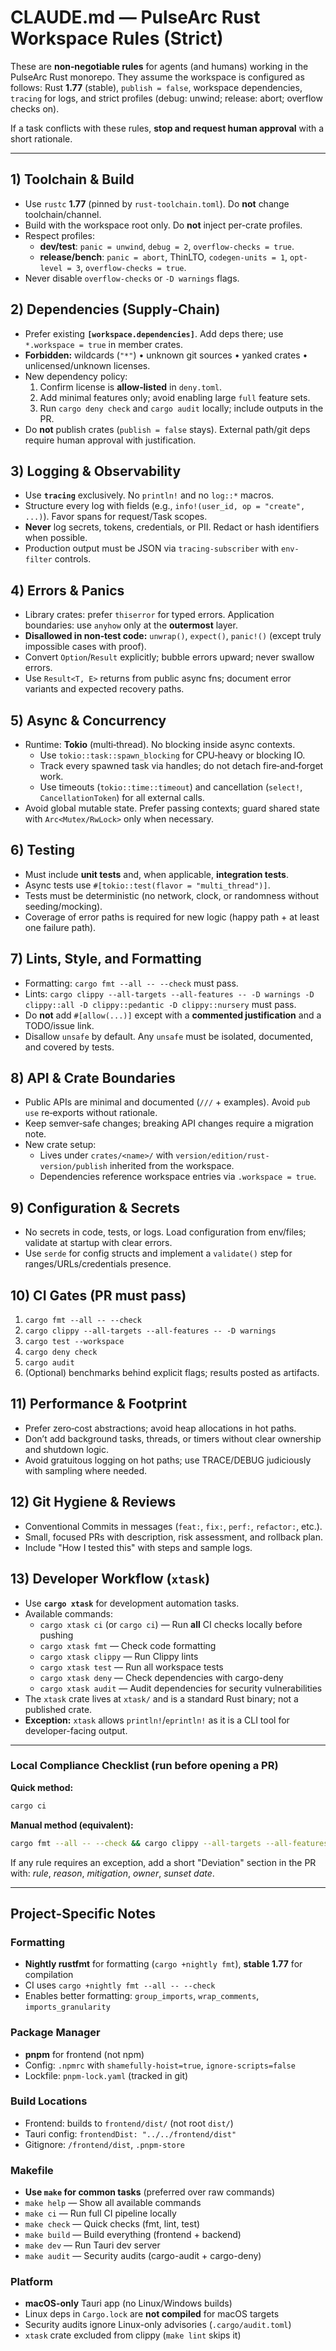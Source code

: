 # CLAUDE.md — PulseArc Rust Workspace Rules (Strict)

These are **non‑negotiable rules** for agents (and humans) working in the PulseArc Rust monorepo.
They assume the workspace is configured as follows: Rust **1.77** (stable), `publish = false`,
workspace dependencies, `tracing` for logs, and strict profiles (debug: unwind; release: abort; overflow checks on).

If a task conflicts with these rules, **stop and request human approval** with a short rationale.

---

## 1) Toolchain & Build
- Use `rustc` **1.77** (pinned by `rust-toolchain.toml`). Do **not** change toolchain/channel.
- Build with the workspace root only. Do **not** inject per-crate profiles.
- Respect profiles:
  - **dev/test**: `panic = unwind`, `debug = 2`, `overflow-checks = true`.
  - **release/bench**: `panic = abort`, ThinLTO, `codegen-units = 1`, `opt-level = 3`, `overflow-checks = true`.
- Never disable `overflow-checks` or `-D warnings` flags.

## 2) Dependencies (Supply‑Chain)
- Prefer existing **`[workspace.dependencies]`**. Add deps there; use `*.workspace = true` in member crates.
- **Forbidden:** wildcards (`"*"`) • unknown git sources • yanked crates • unlicensed/unknown licenses.
- New dependency policy:
  1. Confirm license is **allow‑listed** in `deny.toml`.
  2. Add minimal features only; avoid enabling large `full` feature sets.
  3. Run `cargo deny check` and `cargo audit` locally; include outputs in the PR.
- Do **not** publish crates (`publish = false` stays). External path/git deps require human approval with justification.

## 3) Logging & Observability
- Use **`tracing`** exclusively. No `println!` and no `log::*` macros.
- Structure every log with fields (e.g., `info!(user_id, op = "create", ...)`). Favor spans for request/Task scopes.
- **Never** log secrets, tokens, credentials, or PII. Redact or hash identifiers when possible.
- Production output must be JSON via `tracing-subscriber` with `env-filter` controls.

## 4) Errors & Panics
- Library crates: prefer `thiserror` for typed errors. Application boundaries: use `anyhow` only at the **outermost** layer.
- **Disallowed in non‑test code:** `unwrap()`, `expect()`, `panic!()` (except truly impossible cases with proof).
- Convert `Option`/`Result` explicitly; bubble errors upward; never swallow errors.
- Use `Result<T, E>` returns from public async fns; document error variants and expected recovery paths.

## 5) Async & Concurrency
- Runtime: **Tokio** (multi‑thread). No blocking inside async contexts.
  - Use `tokio::task::spawn_blocking` for CPU‑heavy or blocking IO.
  - Track every spawned task via handles; do not detach fire‑and‑forget work.
  - Use timeouts (`tokio::time::timeout`) and cancellation (`select!`, `CancellationToken`) for all external calls.
- Avoid global mutable state. Prefer passing contexts; guard shared state with `Arc<Mutex/RwLock>` only when necessary.

## 6) Testing
- Must include **unit tests** and, when applicable, **integration tests**.
- Async tests use `#[tokio::test(flavor = "multi_thread")]`.
- Tests must be deterministic (no network, clock, or randomness without seeding/mocking).
- Coverage of error paths is required for new logic (happy path + at least one failure path).

## 7) Lints, Style, and Formatting
- Formatting: `cargo fmt --all -- --check` must pass.
- Lints: `cargo clippy --all-targets --all-features -- -D warnings -D clippy::all -D clippy::pedantic -D clippy::nursery` must pass.
- Do **not** add `#[allow(...)]` except with a **commented justification** and a TODO/issue link.
- Disallow `unsafe` by default. Any `unsafe` must be isolated, documented, and covered by tests.

## 8) API & Crate Boundaries
- Public APIs are minimal and documented (`///` + examples). Avoid `pub use` re‑exports without rationale.
- Keep semver‑safe changes; breaking API changes require a migration note.
- New crate setup:
  - Lives under `crates/<name>/` with `version/edition/rust-version/publish` inherited from the workspace.
  - Dependencies reference workspace entries via `.workspace = true`.

## 9) Configuration & Secrets
- No secrets in code, tests, or logs. Load configuration from env/files; validate at startup with clear errors.
- Use `serde` for config structs and implement a `validate()` step for ranges/URLs/credentials presence.

## 10) CI Gates (PR must pass)
1. `cargo fmt --all -- --check`
2. `cargo clippy --all-targets --all-features -- -D warnings`
3. `cargo test --workspace`
4. `cargo deny check`
5. `cargo audit`
6. (Optional) benchmarks behind explicit flags; results posted as artifacts.

## 11) Performance & Footprint
- Prefer zero‑cost abstractions; avoid heap allocations in hot paths.
- Don’t add background tasks, threads, or timers without clear ownership and shutdown logic.
- Avoid gratuitous logging on hot paths; use TRACE/DEBUG judiciously with sampling where needed.

## 12) Git Hygiene & Reviews
- Conventional Commits in messages (`feat:`, `fix:`, `perf:`, `refactor:`, etc.).
- Small, focused PRs with description, risk assessment, and rollback plan.
- Include "How I tested this" with steps and sample logs.

## 13) Developer Workflow (`xtask`)
- Use **`cargo xtask`** for development automation tasks.
- Available commands:
  - `cargo xtask ci` (or `cargo ci`) — Run **all** CI checks locally before pushing
  - `cargo xtask fmt` — Check code formatting
  - `cargo xtask clippy` — Run Clippy lints
  - `cargo xtask test` — Run all workspace tests
  - `cargo xtask deny` — Check dependencies with cargo-deny
  - `cargo xtask audit` — Audit dependencies for security vulnerabilities
- The `xtask` crate lives at `xtask/` and is a standard Rust binary; not a published crate.
- **Exception:** `xtask` allows `println!`/`eprintln!` as it is a CLI tool for developer-facing output.

---

### Local Compliance Checklist (run before opening a PR)
**Quick method:**
```bash
cargo ci
```

**Manual method (equivalent):**
```bash
cargo fmt --all -- --check && cargo clippy --all-targets --all-features -- -D warnings && cargo test --workspace && cargo deny check && cargo audit
```

If any rule requires an exception, add a short "Deviation" section in the PR with: *rule*, *reason*, *mitigation*, *owner*, *sunset date*.

---

## Project-Specific Notes

### Formatting
- **Nightly rustfmt** for formatting (`cargo +nightly fmt`), **stable 1.77** for compilation
- CI uses `cargo +nightly fmt --all -- --check`
- Enables better formatting: `group_imports`, `wrap_comments`, `imports_granularity`

### Package Manager
- **pnpm** for frontend (not npm)
- Config: `.npmrc` with `shamefully-hoist=true`, `ignore-scripts=false`
- Lockfile: `pnpm-lock.yaml` (tracked in git)

### Build Locations
- Frontend: builds to `frontend/dist/` (not root `dist/`)
- Tauri config: `frontendDist: "../../frontend/dist"`
- Gitignore: `/frontend/dist`, `.pnpm-store`

### Makefile
- **Use `make` for common tasks** (preferred over raw commands)
- `make help` — Show all available commands
- `make ci` — Run full CI pipeline locally
- `make check` — Quick checks (fmt, lint, test)
- `make build` — Build everything (frontend + backend)
- `make dev` — Run Tauri dev server
- `make audit` — Security audits (cargo-audit + cargo-deny)

### Platform
- **macOS-only** Tauri app (no Linux/Windows builds)
- Linux deps in `Cargo.lock` are **not compiled** for macOS targets
- Security audits ignore Linux-only advisories (`.cargo/audit.toml`)
- `xtask` crate excluded from clippy (`make lint` skips it)
